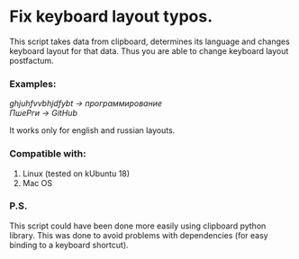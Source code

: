 # Fix keyboard layout typos.

This script takes data from clipboard, determines its language and changes keyboard layout for that data.
Thus you are able to change keyboard layout postfactum.

### Examples:
<i>ghjuhfvvbhjdfybt -> программирование</i>  
<i>ПшеРги -> GitHub</i>  

It works only for english and russian layouts.  

### Compatible with:
1. Linux (tested on kUbuntu 18)
2. Mac OS

### P.S.  
This script could have been done more easily using clipboard python library. This was done to avoid problems with dependencies (for easy binding to a keyboard shortcut).


